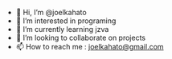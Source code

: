 - 👋 Hi, I’m @joelkahato
- 👀 I’m interested in programing 
- 🌱 I’m currently learning jzva
- 💞️ I’m looking to collaborate on projects
- 📫 How to reach me : joelkahato@gmail.com

<!---
joelkahato/joelkahato is a ✨ special ✨ repository because its `README.md` (this file) appears on your GitHub profile.
You can click the Preview link to take a look at your changes.
--->
